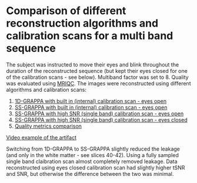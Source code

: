# Comparison of different reconstruction algorithms and calibration scans for a multi band sequence

The subject was instructed to move their eyes and blink throughout the duration of the reconstructed sequence (but kept their eyes closed for one of the calibration scans - see below). Multiband factor was set to 8. Quality was evaluated using [MRIQC](http://mriqc.org). The images were 
reconstructed using different algorithms and calibration scans:

1. [1D-GRAPPA with built in (internal) calibration scan - eyes open](https://cdn.rawgit.com/chrisfilo/slice_leakage/033e8b20/reports/sub-pilot1_task-rest_rec-old_bold.html) 
1. [SS-GRAPPA with built in (internal) calibration scan - eyes open](https://cdn.rawgit.com/chrisfilo/slice_leakage/033e8b20/reports/sub-pilot1_task-rest_rec-SSGInternalCalEyesOpen_bold.html) 
1. [SS-GRAPPA with high SNR (single band) calibration scan - eyes open](https://cdn.rawgit.com/chrisfilo/slice_leakage/033e8b20/reports/sub-pilot1_task-rest_rec-SSGExternalCalEyesOpen_bold.html) 
1. [SS-GRAPPA with high SNR (single band) calibration scan - eyes closed](https://cdn.rawgit.com/chrisfilo/slice_leakage/033e8b20/reports/sub-pilot1_task-rest_rec-SSGExternalCalEyesClosed_bold.html) 
1. [Quality metrics comparison](https://cdn.rawgit.com/chrisfilo/slice_leakage/033e8b20/reports/bold_group.html)

[Video example of the artifact](https://www.youtube.com/watch?v=GYVny9WPtD4)

Switching from 1D-GRAPPA to SS-GRAPPA slightly reduced the leakage (and only in the white matter - see slices 40-42). Using a fully sampled single band claibration scan almost completely removed leakage. Data reconstructed using eyes closed calibration scan had slightly higher tSNR and SNR, but otherwise the difference between the two was minimal.
